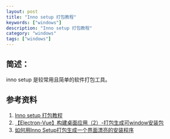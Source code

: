 ```yaml
---
layout: post
title: "Inno setup 打包教程"
keywords: ["windows"]
description: "Inno setup 打包教程"
category: "windows"
tags: ["windows"]
---
```


## 简述：
inno setup 是较常用且简单的软件打包工具。

## 参考资料
1. [Inno setup 打包教程](https://zhuanlan.zhihu.com/p/142751241)
2. [【Electron-Vue】构建桌面应用（2）-打包生成可window安装包](https://blog.csdn.net/chenqk_123/article/details/108518799)
3. [如何用Inno Setup打包生成一个界面漂亮的安装程序](https://www.bilibili.com/video/BV1jQ4y1o7zX/)